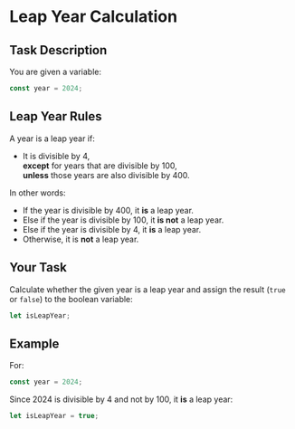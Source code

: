 # Leap Year Calculation

## Task Description

You are given a variable:

```js
const year = 2024;
```

## Leap Year Rules

A year is a leap year if:

- It is divisible by 4,  
  **except** for years that are divisible by 100,  
  **unless** those years are also divisible by 400.

In other words:

- If the year is divisible by 400, it **is** a leap year.
- Else if the year is divisible by 100, it **is not** a leap year.
- Else if the year is divisible by 4, it **is** a leap year.
- Otherwise, it is **not** a leap year.

## Your Task

Calculate whether the given year is a leap year and assign the result (`true` or `false`) to the boolean variable:

```js
let isLeapYear;
```

## Example

For:

```js
const year = 2024;
```

Since 2024 is divisible by 4 and not by 100, it **is** a leap year:

```js
let isLeapYear = true;
```
